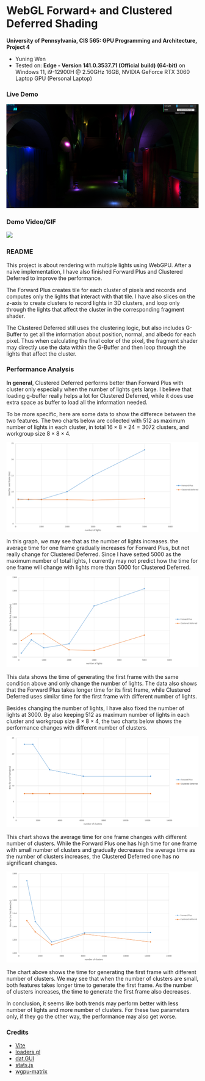 WebGL Forward+ and Clustered Deferred Shading
======================

**University of Pennsylvania, CIS 565: GPU Programming and Architecture, Project 4**

* Yuning Wen
* Tested on: **Edge - Version 141.0.3537.71 (Official build) (64-bit)** on
  Windows 11, i9-12900H @ 2.50GHz 16GB, NVIDIA GeForce RTX 3060 Laptop GPU (Personal Laptop)

### Live Demo

[![](img/thumb.png)](http://yuningupenn.github.io/Project4-WebGPU-Forward-Plus-and-Clustered-Deferred)

### Demo Video/GIF

![](img/demo.gif)

### README

This project is about rendering with multiple lights using WebGPU. After a naive implementation, I have also finished Forward Plus and Clustered Deferred to improve the performance.

The Forward Plus creates tile for each cluster of pixels and records and computes only the lights that interact with that tile. I have also slices on the z-axis to create clusters to record lights in 3D clusters, and loop only through the lights that affect the cluster in the corresponding fragment shader.

The Clustered Deferred still uses the clustering logic, but also includes G-Buffer to get all the information about position, normal, and albedo for each pixel. Thus when calculating the final color of the pixel, the fragment shader may directly use the data within the G-Buffer and then loop through the lights that affect the cluster.

### Performance Analysis

**In general**, Clustered Deferred performs better than Forward Plus with cluster only especially when the number of lights gets large. I believe that loading g-buffer really helps a lot for Clustered Deferred, while it does use extra space as buffer to load all the information needed.

To be more specific, here are some data to show the differece between the two features. The two charts below are collected with $512$ as maximum number of lights in each cluster, in total $16 \times 8 \times 24 = 3072$ clusters, and workgroup size $8 \times 8 \times 4$.

![lights and time](img/numLights-frameTime.png)

In this graph, we may see that as the number of lights increases. the average time for one frame gradually increases for Forward Plus, but not really change for Clustered Deferred. Since I have setted $5000$ as the maximum number of total lights, I currently may not predict how the time for one frame will change with lights more than $5000$ for Clustered Deferred.

![lights and first](img/numLights-firstTime.png)

This data shows the time of generating the first frame with the same condition above and only change the number of lights. The data also shows that the Forward Plus takes longer time for its first frame, while Clustered Deferred uses similar time for the first frame with different number of lights.

Besides changing the number of lights, I have also fixed the number of lights at $3000$. By also keeping $512$ as maximum number of lights in each cluster and workgroup size $8 \times 8 \times 4$, the two charts below shows the performance changes with different number of clusters.

![clusters and time](img/numClusters-frameTime.png)

This chart shows the average time for one frame changes with different number of clusters. While the Forward Plus one has high time for one frame with small number of clusters and gradually decreases the average time as the number of clusters increases, the Clustered Deferred one has no significant changes.

![clusters and first](img/numClusters-firstTime.png)

The chart above shows the time for generating the first frame with different number of clusters. We may see that when the number of clusters are small, both features takes longer time to generate the first frame. As the number of clusters increases, the time to generate the first frame also decreases.

In conclusion, it seems like both trends may perform better with less number of lights and more number of clusters. For these two parameters only, if they go the other way, the performance may also get worse.

### Credits

- [Vite](https://vitejs.dev/)
- [loaders.gl](https://loaders.gl/)
- [dat.GUI](https://github.com/dataarts/dat.gui)
- [stats.js](https://github.com/mrdoob/stats.js)
- [wgpu-matrix](https://github.com/greggman/wgpu-matrix)
